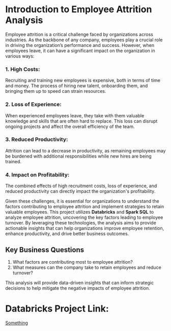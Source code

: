 

# Introduction to Employee Attrition Analysis

 
Employee attrition is a critical challenge faced by organizations across industries. As the backbone of any company, employees play a crucial role in driving 
the organization’s performance and success. However, when employees leave, it can have a significant impact on the organization in various ways:

### 1. High Costs: 
Recruiting and training new employees is expensive, both in terms of time and money. The process of hiring new talent, onboarding them, and bringing them up to
speed can strain resources.
### 2. Loss of Experience: 
When experienced employees leave, they take with them valuable knowledge and skills that are often hard to replace. This loss can disrupt ongoing projects and 
affect the overall efficiency of the team.
### 3. Reduced Productivity: 
Attrition can lead to a decrease in productivity, as remaining employees may be burdened with additional responsibilities while new hires are being trained.
### 4. Impact on Profitability:
The combined effects of high recruitment costs, loss of experience, and reduced productivity can directly impact the organization's profitability.


Given these challenges, it is essential for organizations to understand the factors contributing to employee attrition and implement strategies to retain valuable 
employees. This project utilizes **Databricks** and **Spark SQL** to analyze employee attrition, uncovering the key factors leading to employee turnover. 
By leveraging these technologies, the analysis aims to provide actionable insights that can help organizations improve employee retention, enhance productivity,
and drive better business outcomes.

## Key Business Questions
1. What factors are contributing most to employee attrition?
2. What measures can the company take to retain employees and reduce turnover?

This analysis will provide data-driven insights that can inform strategic decisions to help mitigate the negative impacts of employee attrition.

# Databricks Project Link: 

<a href="[[https://www.something.com](https://databricks-prod-cloudfront.cloud.databricks.com/public/4027ec902e239c93eaaa8714f173bcfc/217835922349261/4052750753266192/3958671904900706/latest.html)](https://databricks-prod-cloudfront.cloud.databricks.com/public/4027ec902e239c93eaaa8714f173bcfc/217835922349261/4052750753266192/3958671904900706/latest.html)"> Something </a>


